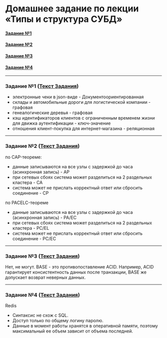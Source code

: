 # Домашнее задание по лекции «Типы и структура СУБД»

#### [Задание №1](#задание-1-текст-задания)
#### [Задание №2](#задание-2-текст-задания)
#### [Задание №3](#задание-3-текст-задания)
#### [Задание №4](#задание-4-текст-задания)


---

### Задание №1 ([Текст Задания](https://github.com/netology-code/bd-dev-homeworks/tree/main/06-db-01-basics#%D0%B7%D0%B0%D0%B4%D0%B0%D1%87%D0%B0-1))

- электронные чеки в json-виде - Документоориентированная
- склады и автомобильные дороги для логистической компании - графовая
- генеалогические деревья - графовая
- кэш идентификаторов клиентов с ограниченным временем жизни для движка аутентификации - ключ-значение
- отношения клиент-покупка для интернет-магазина - реляционная

---

### Задание №2 ([Текст Задания](https://github.com/netology-code/bd-dev-homeworks/tree/main/06-db-01-basics#%D0%B7%D0%B0%D0%B4%D0%B0%D1%87%D0%B0-2))

по CAP-теореме:
- данные записываются на все узлы с задержкой до часа (асинхронная запись) - AP
- при сетевых сбоях система может разделиться на 2 раздельных кластера - CA
- система может не прислать корректный ответ или сбросить соединение - CP

по PACELC-теореме
- данные записываются на все узлы с задержкой до часа (асинхронная запись) - PA/EC
- при сетевых сбоях система может разделиться на 2 раздельных кластера - PC/EL
- система может не прислать корректный ответ или сбросить соединение - PC/EC

---

### Задание №3 ([Текст Задания](https://github.com/netology-code/bd-dev-homeworks/tree/main/06-db-01-basics#%D0%B7%D0%B0%D0%B4%D0%B0%D1%87%D0%B0-3))

Нет, не могут. BASE - это противопоставление ACID. Например, ACID гарантирует консистентность данных после транзакции, BASE же допускает возврат неверных данных.

---

### Задание №4 ([Текст Задания](https://github.com/netology-code/bd-dev-homeworks/tree/main/06-db-01-basics#%D0%B7%D0%B0%D0%B4%D0%B0%D1%87%D0%B0-3))

Redis

- Синтаксис не схож с SQL.
- Доступ только по общему логину паролю.
- Данные в момент работы хранятся в оперативной памяти, поэтому максимальный ее объем зависит от объема последней.

